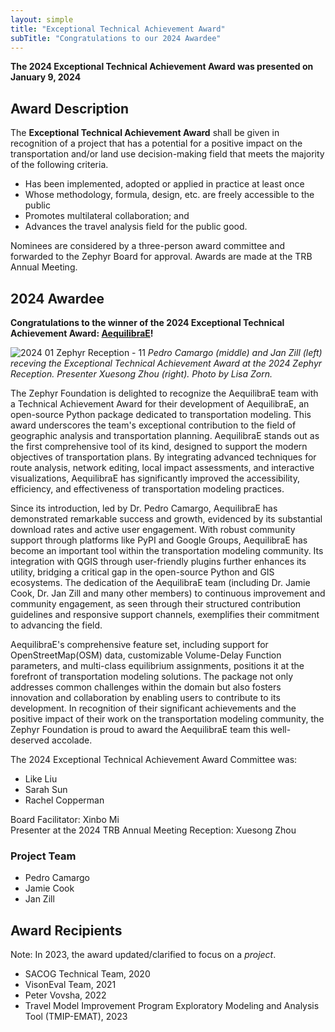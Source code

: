 ```yaml
---
layout: simple
title: "Exceptional Technical Achievement Award"
subTitle: "Congratulations to our 2024 Awardee"
---
```


**The 2024 Exceptional Technical Achievement Award was presented on January 9, 2024**

## Award Description

The **Exceptional Technical Achievement Award** shall be given in recognition of a project that has a potential for a positive impact on the transportation and/or land use decision-making field that meets the majority of the following criteria.
* Has been implemented, adopted or applied in practice at least once
* Whose methodology, formula, design, etc. are freely accessible to the public
* Promotes multilateral collaboration; and
* Advances the travel analysis field for the public good.

Nominees are considered by a three-person award committee and forwarded to the Zephyr Board for approval.  Awards are made at the TRB Annual Meeting.

## 2024 Awardee

**Congratulations to the winner of the 2024 Exceptional Technical Achievement Award: [AequilibraE](https://www.aequilibrae.com/python/latest/#)!**

![2024 01 Zephyr Reception - 11](https://github.com/ZephyrTransport/zephyr-website/assets/28812722/3716ef26-144a-4b8f-a46b-365d9ecb2dea)
<em>Pedro Camargo (middle) and Jan Zill (left) receving the Exceptional Technical Achievement Award at the 2024 Zephyr Reception. Presenter Xuesong Zhou (right). Photo by Lisa Zorn.</em>

The Zephyr Foundation is delighted to recognize the AequilibraE team with a Technical Achievement Award for their development of AequilibraE, an open-source Python package dedicated to transportation modeling. This award underscores the team's exceptional contribution to the field of geographic analysis and transportation planning. AequilibraE stands out as the first comprehensive tool of its kind, designed to support the modern objectives of transportation plans. By integrating advanced techniques for route analysis, network editing, local impact assessments, and interactive visualizations, AequilibraE has significantly improved the accessibility, efficiency, and effectiveness of transportation modeling practices.

Since its introduction, led by Dr. Pedro Camargo, AequilibraE has demonstrated remarkable success and growth, evidenced by its substantial download rates and active user engagement. With robust community support through platforms like PyPI and Google Groups, AequilibraE has become an important tool within the transportation modeling community. Its integration with QGIS through user-friendly plugins further enhances its utility, bridging a critical gap in the open-source Python and GIS ecosystems. The dedication of the AequilibraE team (including Dr. Jamie Cook, Dr. Jan Zill and many other members) to continuous improvement and community engagement, as seen through their structured contribution guidelines and responsive support channels, exemplifies their commitment to advancing the field.

AequilibraE's comprehensive feature set, including support for OpenStreetMap(OSM) data, customizable Volume-Delay Function parameters, and multi-class equilibrium assignments, positions it at the forefront of transportation modeling solutions. The package not only addresses common challenges within the domain but also fosters innovation and collaboration by enabling users to contribute to its development. In recognition of their significant achievements and the positive impact of their work on the transportation modeling community, the Zephyr Foundation is proud to award the AequilibraE team this well-deserved accolade.

The 2024 Exceptional Technical Achievement Award Committee was:

- Like Liu
- Sarah Sun
- Rachel Copperman

Board Facilitator: Xinbo Mi<br>
Presenter at the 2024 TRB Annual Meeting Reception: Xuesong Zhou

### Project Team
- Pedro Camargo
- Jamie Cook
- Jan Zill

## Award Recipients
Note: In 2023, the award updated/clarified to focus on a *project*.

- SACOG Technical Team, 2020  
- VisonEval Team, 2021
- Peter Vovsha, 2022
- Travel Model Improvement Program Exploratory Modeling and Analysis Tool (TMIP-EMAT), 2023
